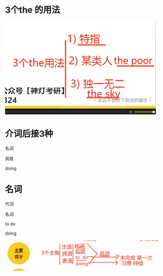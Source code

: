 

# 3个the 的用法

![image-20231017094845490](assets/image-20231017094845490.png)



# 介词后接3种

名词

宾格

doing



# 名词



代词

名词

to do

doing 

![image-20231017101040695](assets/image-20231017101040695.png)

